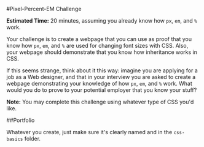 #Pixel-Percent-EM Challenge

**Estimated Time:** 20 minutes, assuming you already know how `px`, `em`, and `%` work.

Your challenge is to create a webpage that you can use as proof that you know how `px`, `em`, and `%` are used for changing font sizes with CSS. Also, your webpage should demonstrate that you know how inheritance works in CSS.

If this seems strange, think about it this way: imagine you are applying for a job as a Web designer, and that in your interview you are asked to create a webpage demonstrating your knowledge of how `px`, `em`, and `%` work. What would you do to prove to your potential employer that you know your stuff?

**Note:** You may complete this challenge using whatever type of CSS you'd like.

##Portfolio

Whatever you create, just make sure it's clearly named and in the `css-basics` folder.
